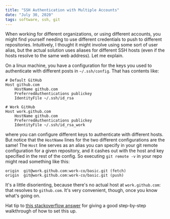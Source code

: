 ```yaml
---
title: "SSH Authentication with Multiple Accounts"
date: "July 30, 2020"
tags: software, ssh, git
---
```


When working for different organizations, or using different accounts, you might find yourself needing to use different credentials to push to different repositories. Intuitively, I thought it might involve using some sort of user alias, but the actual solution uses aliases for different SSH hosts (even if the hosts resolve to the same web address). Let me explain.

On a linux machine, you have a configuration for the keys you used to authenticate with different posts in `~/.ssh/config`. That has contents like:
```
# Default GitHub
Host github.com
    HostName github.com
    PreferredAuthentications publickey
    IdentityFile ~/.ssh/id_rsa

# Work GitHub
Host work.github.com
    HostName github.com
    PreferredAuthentications publickey
    IdentityFile ~/.ssh/id_rsa_work
```
where you can configure different keys to authenticate with different hosts. But notice that the `HostName` lines for the two different configurations are the same! The `Host` line serves as an alias you can specify in your git remote configuration for a given repository, and it cashes out with the host and key specified in the rest of the config. So executing `git remote -v` in your repo might read something like this:
```
origin	git@work.github.com:work-co/basic.git (fetch)
origin	git@work.github.com:work-co/basic.git (push)
```
It's a little disorienting, because there's no actual host at `work.github.com`: that resolves to `github.com`. It's very convenient, though, once you know what's going on.

Hat tip to [this stackoverflow answer](https://stackoverflow.com/a/17158985/781421) for giving a good step-by-step walkthrough of how to set this up.
